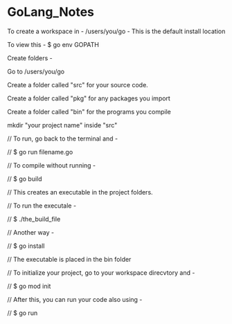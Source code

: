 # GoLang_Notes

To create a workspace in - /users/you/go - This is the default install location

To view this - $ go env GOPATH


Create folders - 

Go to /users/you/go

Create a folder called "src" for your source code.

Create a folder called "pkg" for any packages you import

Create a folder called "bin" for the programs you compile

mkdir "your project name" inside "src"



// To run, go back to the terminal and -

// $ go run filename.go

// To compile without running -

// $ go build

// This creates an executable in the project folders.

// To run the executale -

// $ ./the_build_file

// Another way -

// $ go install

// The executable is placed in the bin folder

// To initialize your project, go to your workspace direcvtory and -

// $ go mod init <your github repo>

// After this, you can run your code also using -

// $ go run <your github repo>
